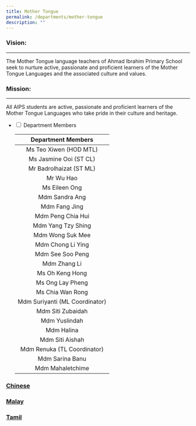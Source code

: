 ```yaml
---
title: Mother Tongue
permalink: /departments/mother-tongue
description: ""
---
```


### Vision:
-------

The Mother Tongue language teachers of Ahmad Ibrahim Primary School seek to nurture active, passionate and proficient learners of the Mother Tongue Languages and the associated culture and values.

### Mission:
--------

All AIPS students are active, passionate and proficient learners of the Mother Tongue Languages who take pride in their culture and heritage.


<ul class="jekyllcodex_accordion">
  <li>
    <input type="checkbox" id="accordion1">
    <label for="accordion1">Department Members</label>
    <div>
      <table>
<thead>
<tr>
<th align="center"><strong>Department Members</strong></th>
</tr>
</thead>
<tbody><tr>
<td align="center">Ms Teo Xiwen (HOD MTL)</td>
</tr>
<tr>
<td align="center">Ms Jasmine Ooi (ST CL)</td>
</tr>
<tr>
<td align="center">Mr Badrolhaizat (ST ML)</td>
</tr>
<tr>
<td align="center">Mr Wu Hao</td>
</tr>
<tr>
<td align="center">Ms Eileen Ong</td>
</tr>
<tr>
<td align="center">Mdm Sandra Ang</td>
</tr>
<tr>
<td align="center">Mdm Fang Jing</td>
</tr>
<tr>
<td align="center">Mdm Peng Chia Hui</td>
</tr>
<tr>
<td align="center">Mdm Yang Tzy Shing</td>
</tr>
<tr>
<td align="center">Mdm Wong Suk Mee</td>
</tr>
<tr>
<td align="center">Mdm Chong Li Ying</td>
</tr>
<tr>
<td align="center">Mdm See Soo Peng</td>
</tr>
<tr>
<td align="center">Mdm Zhang Li</td>
</tr>
<tr>
<td align="center">Ms Oh Keng Hong</td>
</tr>
<tr>
<td align="center">Ms Ong Lay Pheng</td>
</tr>
<tr>
<td align="center">Ms Chia Wan Rong</td>
</tr>
<tr>
<td align="center">Mdm Suriyanti (ML Coordinator)</td>
</tr>
<tr>
<td align="center">Mdm Siti Zubaidah</td>
</tr>
<tr>
<td align="center">Mdm Yuslindah</td>
</tr>
<tr>
<td align="center">Mdm Halina</td>
</tr>
<tr>
<td align="center">Mdm Siti Aishah</td>
</tr>
<tr>
<td align="center">Mdm Renuka (TL Coordinator)</td>
</tr>
<tr>
<td align="center">Mdm Sarina Banu</td>
</tr>
<tr>
<td align="center">Mdm Mahaletchime</td>
</tr>
</tbody></table>
    </div>
	</li>  
</ul>

### [Chinese](/all-departments/mother-tongue/chinese)

### [Malay](/departments/all-departments/mother-tongue/malay)

### [Tamil](/departments/all-departments/mother-tongue/tamil)